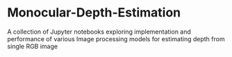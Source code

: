 # Monocular-Depth-Estimation
A collection of Jupyter notebooks exploring implementation and performance of various Image processing models for estimating depth from single RGB image
